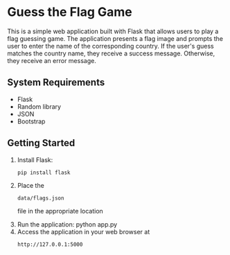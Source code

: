 <h1>Guess the Flag Game</h1>
<p>
  This is a simple web application built with Flask that allows users to play a flag guessing game. 
  The application presents a flag image and prompts the user to enter the name of the corresponding country. 
  If the user's guess matches the country name, they receive a success message. Otherwise, they receive an error message.
</p>
<h2>System Requirements</h2>
<ul>
  <li>Flask</li>
  <li>Random library</li>
  <li>JSON</li>
  <li>Bootstrap</li>
</ul>
<h2>Getting Started</h2>
<ol>
<li>Install Flask: </li>
  
  `pip install flask`
<li>Place the 
  
  `data/flags.json` 
  
  file in the appropriate location</li>
<li>Run the application: python app.py</li>
<li>Access the application in your web browser at
  
  `http://127.0.0.1:5000`
</li>
</ol>
